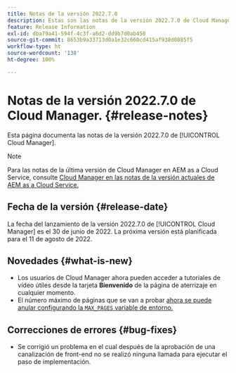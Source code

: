 ```yaml
---
title: Notas de la versión 2022.7.0
description: Estas son las notas de la versión 2022.7.0 de Cloud Manager.
feature: Release Information
exl-id: dba79a41-594f-4c3f-a6d2-dd9b7d0ab450
source-git-commit: 8653b9a33713d0a1e32c660cd415af938d0885f5
workflow-type: ht
source-wordcount: '138'
ht-degree: 100%

---
```


# Notas de la versión 2022.7.0 de Cloud Manager. {#release-notes}

Esta página documenta las notas de la versión 2022.7.0 de [!UICONTROL Cloud Manager].

>[!NOTE]
>
>Para las notas de la última versión de Cloud Manager en AEM as a Cloud Service, consulte [Cloud Manager en las notas de la versión actuales de AEM as a Cloud Service.](https://experienceleague.adobe.com/docs/experience-manager-cloud-service/content/implementing/using-cloud-manager/release-notes-cloud-manager/release-notes-cm-current.html?lang=es)

## Fecha de la versión {#release-date}

La fecha del lanzamiento de la versión 2022.7.0 de [!UICONTROL Cloud Manager] es el 30 de junio de 2022. La próxima versión está planificada para el 11 de agosto de 2022.

## Novedades {#what-is-new}

* Los usuarios de Cloud Manager ahora pueden acceder a tutoriales de vídeo útiles desde la tarjeta **Bienvenido** de la página de aterrizaje en cualquier momento.
* El número máximo de páginas que se van a probar [ahora se puede anular configurando la `MAX_PAGES` variable de entorno.](/help/using/code-quality-testing.md#crawler)

## Correcciones de errores {#bug-fixes}

* Se corrigió un problema en el cual después de la aprobación de una canalización de front-end no se realizó ninguna llamada para ejecutar el paso de implementación.
